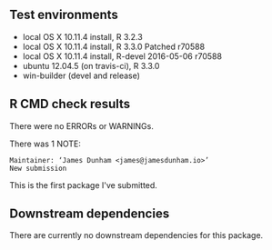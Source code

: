 ## Test environments

  * local OS X 10.11.4 install, R 3.2.3
  * local OS X 10.11.4 install, R 3.3.0 Patched r70588
  * local OS X 10.11.4 install, R-devel 2016-05-06 r70588
  * ubuntu 12.04.5 (on travis-ci), R 3.3.0
  * win-builder (devel and release)

## R CMD check results

There were no ERRORs or WARNINGs. 

There was 1 NOTE:

    Maintainer: ‘James Dunham <james@jamesdunham.io>’
    New submission

This is the first package I've submitted. 

## Downstream dependencies

There are currently no downstream dependencies for this package.
